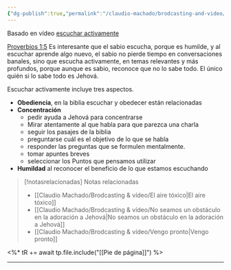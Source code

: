 ```yaml
---
{"dg-publish":true,"permalink":"/claudio-machado/brodcasting-and-video/escucha-activa/","title":"Escucha activa","tags":["escuchar","Humildad","sabiduría"]}
---
```


Basado en vídeo [escuchar activamente](https://www.jw.org/finder?srcid=jwlshare&wtlocale=S&lank=pub-jwbvod25_16_VIDEO) 

[Proverbios 1:5](https://wol.jw.org/es/wol/b/r4/lp-s/nwtsty/20/1#v=20:1:5) 
Es interesante que el sabio escucha, porque es humilde, y al escuchar aprende algo nuevo, el sabio no pierde tiempo en conversaciones banales, sino que escucha activamente, en temas relevantes y más profundos, porque aunque es sabio, reconoce que no lo sabe todo. El único quién si lo sabe todo es Jehová.

Escuchar activamente incluye tres aspectos.
- **Obediencia**, en la biblia escuchar y obedecer están relacionadas 
- **Concentración** 
  - pedir ayuda a Jehová para concentrarse 
  - Mirar atentamente al que habla para que parezca una charla 
  - seguir los pasajes de la biblia 
  - preguntarse cuál es el objetivo de lo que se habla 
  - responder las preguntas que se formulen mentalmente.
  - tomar apuntes breves 
  - seleccionar los Puntos que pensamos utilizar 
- **Humildad** al reconocer el beneficio de lo que estamos escuchando 





> [!notasrelacionadas] Notas relacionadas
> - [[Claudio Machado/Brodcasting & vídeo/El aire tóxico\|El aire tóxico]]
> - [[Claudio Machado/Brodcasting & vídeo/No seamos un obstáculo en la adoración a Jehová\|No seamos un obstáculo en la adoración a Jehová]]
> - [[Claudio Machado/Brodcasting & vídeo/Vengo pronto\|Vengo pronto]]

<%* tR += await tp.file.include("[[Pie de página]]") %>

---

